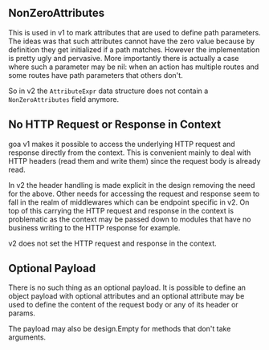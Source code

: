 ## NonZeroAttributes

This is used in v1 to mark attributes that are used to define path parameters.
The ideas was that such attributes cannot have the zero value because by definition
they get initialized if a path matches. However the implementation is pretty ugly
and pervasive. More importantly there is actually a case where such a parameter
may be nil: when an action has multiple routes and some routes have path parameters
that others don't.

So in v2 the `AttributeExpr` data structure does not contain a `NonZeroAttributes`
field anymore.

## No HTTP Request or Response in Context

goa v1 makes it possible to access the underlying HTTP request and response
directly from the context. This is convenient mainly to deal with HTTP headers
(read them and write them) since the request body is already read.

In v2 the header handling is made explicit in the design removing the need for
the above. Other needs for accessing the request and response seem to fall in
the realm of middlewares which can be endpoint specific in v2. On top of this
carrying the HTTP request and response in the context is problematic as the
context may be passed down to modules that have no business writing to the HTTP
response for example.

v2 does not set the HTTP request and response in the context.

## Optional Payload

There is no such thing as an optional payload. It is possible to define an
object payload with optional attributes and an optional attribute may be used to
define the content of the request body or any of its header or params.

The payload may also be design.Empty for methods that don't take arguments.
